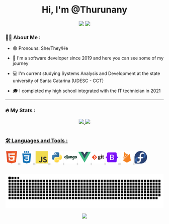 

<div id="header" align="center">
   <h1>
    Hi, I'm @Thurunany
  </h1>
   <a href="https://www.linkedin.com/in/thuany-muraro-soares" target="_blank"><img src="https://img.shields.io/badge/-LinkedIn-%230077B5?style=for-the-badge&logo=linkedin&logoColor=white" target="_blank"></a> 
   <a href = "mailto:thuany.muraro@gmail.com"><img src="https://img.shields.io/badge/Gmail-D14836?style=for-the-badge&logo=gmail&logoColor=white" target="_blank" ></a>
</div>


### 👩‍💻 About Me :

- 😄 Pronouns: She/They/He

- 🦾 I'm a software developer since 2019 and here you can see some of my journey

- 💻 I'm current studying Systems Analysis and Development at the state university of Santa Catarina (UDESC - CCT)

- 🎓 I completed my high school integrated with the IT technician in 2021

---

### :fire: My Stats :
<div align="center">
  <a href="https://github.com/thurunany">
  <img height="160em" src="https://github-readme-stats.vercel.app/api?username=thurunany&show_icons=true&theme=midnight-purple&include_all_commits=true&count_private=true"/>
  <img height="160em" src="https://github-readme-stats.vercel.app/api/top-langs/?username=thurunany&layout=compact&langs_count=7&theme=midnight-purple"/>
</div>
<div style="display: inline_block"><br> 
  
### :hammer_and_wrench: Languages and Tools :
<div>
    <img src="https://github.com/devicons/devicon/blob/master/icons/html5/html5-original.svg" title="HTML5" alt="HTML" width="40" height="40"/>&nbsp;
    <img src="https://github.com/devicons/devicon/blob/master/icons/css3/css3-plain-wordmark.svg"  title="CSS3" alt="CSS" width="40" height="40"/>&nbsp;
    <img src="https://github.com/devicons/devicon/blob/master/icons/javascript/javascript-original.svg" title="JavaScript" alt="JavaScript" width="40" height="40"/>&nbsp;
    <img src="https://github.com/devicons/devicon/blob/master/icons/python/python-original.svg" title="Py"alt="Py" width="40" height="40"/> 
    <img src="https://github.com/devicons/devicon/blob/master/icons/django/django-plain-wordmark.svg" title="Django" alt="Django" width="40" height="40"/>
    <img src="https://github.com/devicons/devicon/blob/master/icons/vuejs/vuejs-original.svg" title="Vue" alt="Vue" width="40" height="40"/>
    <img src="https://github.com/devicons/devicon/blob/master/icons/git/git-original-wordmark.svg" title="Git" alt="Git" width="40" height="40"/>
    <img src="https://github.com/devicons/devicon/blob/master/icons/bootstrap/bootstrap-original.svg" title="Boostrap" alt="Boostrap" width="40" height="40"/>&nbsp;
    <img src="https://github.com/devicons/devicon/blob/master/icons/firebase/firebase-plain.svg" title="Firebase" alt="Firebase" width="40" height="40"/>
    <img src="https://github.com/devicons/devicon/blob/master/icons/fedora/fedora-original.svg" title="Fedora" alt="Fedora" width="40" height="40"/>
</div>  

   ##
<div align="center"> 
   
  ![Snake animation](https://raw.githubusercontent.com/Platane/snk/output/github-contribution-grid-snake.svg)
   
   <p>
    <a href="#">
      <img src="https://komarev.com/ghpvc/?username=thurunany&color=green&style=flat&label=Views" />
    </a>
   </p>
</div>
